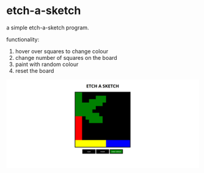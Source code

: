 # etch-a-sketch

a simple etch-a-sketch program.

functionality:
1. hover over squares to change colour
2. change number of squares on the board
3. paint with random colour
4. reset the board

<img src="/etchasketchdemo.jpg">
